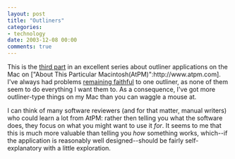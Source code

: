 ```yaml
---
layout: post
title: "Outliners"
categories:
- technology
date: 2003-12-08 00:00
comments: true
---
```


<p>This is the <a href="http://www.atpm.com/9.12/atpo.shtml">third part</a> in an excellent series about outliner applications on the Mac on ["About This Particular Macintosh(AtPM)":http://www.atpm.com]. I've always had problems <a href="http://www.rousette.org.uk/mt-static/blog/archives/000455.html">remaining faithful</a> to one outliner, as none of them seem to do everything I want them to. As a consequence, I've got more outliner-type things on my Mac than you can waggle a mouse at.</p>

<p>I can think of many software reviewers (and for that matter, manual writers) who could learn a lot from AtPM: rather then telling you what the software does, they focus on what you might want to use it <em>for</em>. It seems to me that this is much more valuable than telling you <em>how</em> something works, which--if the application is reasonably well designed--should be fairly self-explanatory with a little exploration.</p>


